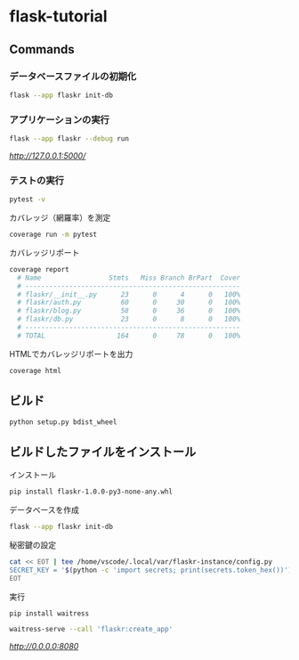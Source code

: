 # flask-tutorial

## Commands

### データベースファイルの初期化

```sh
flask --app flaskr init-db
```

### アプリケーションの実行

```sh
flask --app flaskr --debug run
```

*http://127.0.0.1:5000/*

### テストの実行

```sh
pytest -v
```

カバレッジ（網羅率）を測定

```sh
coverage run -m pytest
```

カバレッジリポート

```sh
coverage report
  # Name                 Stmts   Miss Branch BrPart  Cover
  # ------------------------------------------------------
  # flaskr/__init__.py      23      0      4      0   100%
  # flaskr/auth.py          60      0     30      0   100%
  # flaskr/blog.py          58      0     36      0   100%
  # flaskr/db.py            23      0      8      0   100%
  # ------------------------------------------------------
  # TOTAL                  164      0     78      0   100%
```

HTMLでカバレッジリポートを出力

```sh
coverage html
```

## ビルド

```sh
python setup.py bdist_wheel
```

## ビルドしたファイルをインストール

インストール

```sh
pip install flaskr-1.0.0-py3-none-any.whl
```

データベースを作成

```sh
flask --app flaskr init-db
```

秘密鍵の設定

```sh
cat << EOT | tee /home/vscode/.local/var/flaskr-instance/config.py
SECRET_KEY = '$(python -c 'import secrets; print(secrets.token_hex())')'
EOT
```

実行

```sh
pip install waitress
```

```sh
waitress-serve --call 'flaskr:create_app'
```

*http://0.0.0.0:8080*

